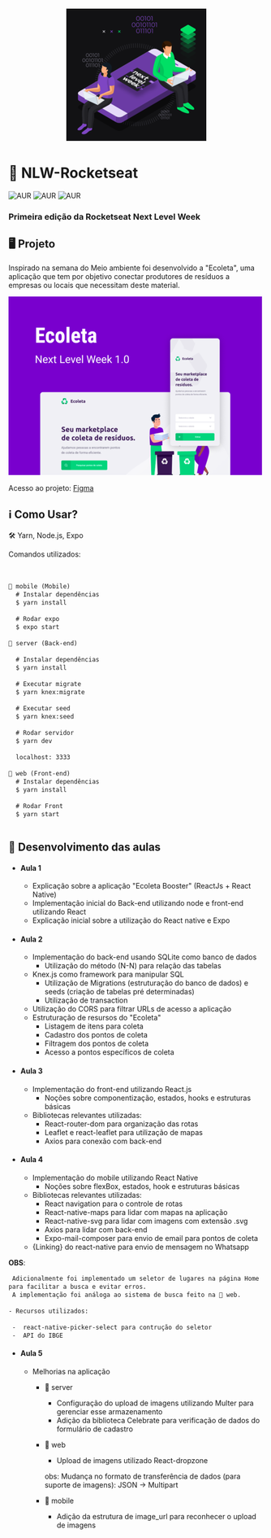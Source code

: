 <h1 align="center" width="5px" height="5px" background-color="">
 <img src="/.github/NLW1.png"  />
</h1>

# 🚀  NLW-Rocketseat
![AUR](https://img.shields.io/badge/-%3C%2F%3E-%23ea004f)
![AUR](https://img.shields.io/badge/-Web-%231a1a1a)
![AUR](https://img.shields.io/badge/-Mobile-%23301934)
### Primeira edição da Rocketseat Next Level Week

## 🖥️ Projeto

Inspirado na semana do Meio ambiente foi desenvolvido a "Ecoleta", uma aplicação que tem por objetivo conectar produtores de resíduos a empresas ou locais que necessitam deste material.

<img src="/.github/Ecoleta1.png"  />

Acesso ao projeto: <a href="https://www.figma.com/file/1SxgOMojOB2zYT0Mdk28lB/"> Figma </a>

## ℹ️ Como Usar?
 🛠  Yarn, Node.js, Expo
 
 Comandos utilizados: 
 
<pre><code>

📂 mobile (Mobile)
  # Instalar dependências
  $ yarn install
  
  # Rodar expo
  $ expo start
  
📂 server (Back-end)

  # Instalar dependências
  $ yarn install

  # Executar migrate
  $ yarn knex:migrate

  # Executar seed
  $ yarn knex:seed

  # Rodar servidor
  $ yarn dev

  localhost: 3333
 
📂 web (Front-end)
  # Instalar dependências
  $ yarn install
  
  # Rodar Front
  $ yarn start
  
</code></pre>

## 📝  Desenvolvimento das aulas

- #### Aula 1 

  -  Explicação sobre a aplicação "Ecoleta Booster" (ReactJs + React Native)
  -  Implementação inicial do Back-end utilizando node e front-end utilizando React
  -  Explicação inicial sobre a utilização do React native e Expo
  
- #### Aula 2 

  -  Implementação do back-end usando SQLite como banco de dados
      -  Utilização do método (N-N) para relação das tabelas
  -  Knex.js como framework para manipular SQL
      -  Utilização de Migrations (estruturação do banco de dados) e seeds (criação de tabelas pré determinadas)
      -  Utilização de transaction
  -  Utilização do CORS para filtrar URLs de acesso a aplicação
  -  Estruturação de resursos do "Ecoleta"
      -  Listagem de itens para coleta
      -  Cadastro dos pontos de coleta
      -  Filtragem dos pontos de coleta
      -  Acesso a pontos específicos de coleta
      
- #### Aula 3
 
  -  Implementação do front-end utilizando React.js
      -  Noções sobre componentização, estados, hooks e estruturas básicas
  - Bibliotecas relevantes utilizadas:
      -  React-router-dom para organização das rotas
      -  Leaflet e react-leaflet para utilização de mapas
      -  Axios para conexão com back-end
  
- #### Aula 4

  - Implementação do mobile utilizando React Native
     -  Noções sobre flexBox, estados, hook e estruturas básicas
  - Bibliotecas relevantes utilizadas:
      - React navigation para o controle de rotas
      - React-native-maps para lidar com mapas na aplicação
      - React-native-svg para lidar com imagens com extensão .svg
      - Axios para lidar com back-end
      - Expo-mail-composer para envio de email para pontos de coleta
   - {Linking} do react-native para envio de mensagem no Whatsapp
      
      
 __OBS__: 

     Adicionalmente foi implementado um seletor de lugares na página Home para facilitar a busca e evitar erros. 
     A implementação foi análoga ao sistema de busca feito na 📂 web.

    - Recursos utilizados:

     -  react-native-picker-select para contrução do seletor
     -  API do IBGE
      
 - #### Aula 5
   
   - Melhorias na aplicação
      - 📂 server
        - Configuração do upload de imagens utilizando Multer para gerenciar esse armazenamento
        - Adição da biblioteca Celebrate para verificação de dados do formulário de cadastro
      - 📂 web
        - Upload de imagens utilizado React-dropzone
        
        obs: Mudança no formato de transferência de dados (para suporte de imagens): JSON -> Multipart 
      - 📂 mobile
        - Adição da estrutura de image_url para reconhecer o upload de imagens
        
      
      
 
      

